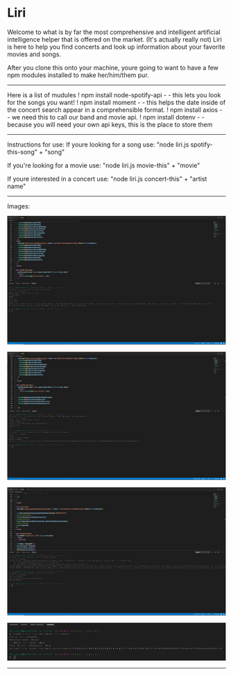 # Liri


Welcome to what is by far the most comprehensive and intelligent artificial intelligence helper that is offered on the market. (It's actually really not) 
Liri is here to help you find concerts and  look up information about your favorite movies and songs. 

After you clone this onto your machine, youre going to want to have a few npm modules installed to make her/him/them pur. 

-------------------------------------------------------------------------

Here is a list of mudules 
 ! npm install node-spotify-api - - this lets you look for the songs you want!
 ! npm install moment - - this helps the date inside of the concert search appear in a comprehensible format.
 ! npm install axios - - we need this to call our band and movie api. 
 ! npm install dotenv - - because you will need your own api keys, this is the place to store them

-------------------------------------------------------------------------
Instructions for use:
If youre looking for a song use:
"node liri.js spotify-this-song" + "song"

If you're looking for a movie use:
"node liri.js movie-this" + "movie"

If youre interested in a concert use:
"node liri.js concert-this" + "artist name"

-------------------------------------------------------------------------

Images:

![Movie Search](Images/movie-this.png)

![Spotify Song Search](Images/spotify-this-song.png)

![Concert Search](Images/concert-this.png)

![Do What It Says](Images/do-what-it-says.png)


-------------------------------------------------------------------------



